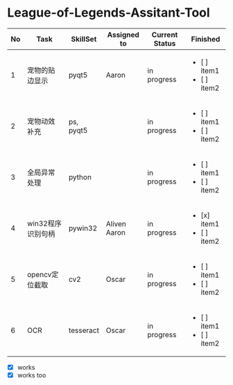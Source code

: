 # League-of-Legends-Assitant-Tool

| No| Task           | SkillSet | Assigned to   | Current Status | Finished | 
|---|----------------|---------------|---------------|----------------|-----------|
| 1 |宠物的贴边显示 | pyqt5  | Aaron | in progress|  <ul><li>[ ] item1</li><li>[ ] item2</li></ul>
| 2 |宠物动效补充   | ps, pyqt5  |  | in progress |  <ul><li>[ ] item1</li><li>[ ] item2</li></ul>
| 3 |全局异常处理   | python  |  | in progress |  <ul><li>[ ] item1</li><li>[ ] item2</li></ul>
| 4 |win32程序识别句柄   | pywin32  | Aliven Aaron | in progress | <ul><li>[x] item1</li><li>[ ] item2</li></ul>
| 5 |opencv定位截取   | cv2 | Oscar | in progress |  <ul><li>[ ] item1</li><li>[ ] item2</li></ul>
| 6 |OCR   | tesseract  | Oscar | in progress |  <ul><li>[ ] item1</li><li>[ ] item2</li></ul>


- [x] works
- [x] works too